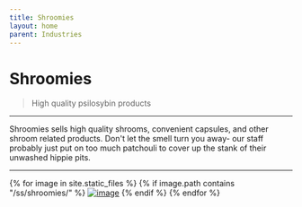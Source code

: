 ```yaml
---
title: Shroomies
layout: home
parent: Industries
---
```


# Shroomies
> High quality psilosybin products

---
Shroomies sells high quality shrooms, convenient capsules, and other shroom related products.  Don't let the smell turn you away- our staff probably just put on too much patchouli to cover up the stank of their unwashed hippie pits.

---

{% for image in site.static_files %}
{% if image.path contains "/ss/shroomies/" %}
<a href="{{ image.path }}"><img src="{{ image.path }}" alt="image" /></a>
{% endif %}
{% endfor %}